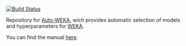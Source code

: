 [![Build Status](https://travis-ci.org/automl/autoweka.svg?branch=master)](https://travis-ci.org/automl/autoweka)

Repository for [Auto-WEKA](http://www.cs.ubc.ca/labs/beta/Projects/autoweka/),
wich provides automatic selection of models and hyperparameters for
[WEKA](http://www.cs.waikato.ac.nz/ml/weka/).

You can find the manual [here](http://www.cs.ubc.ca/labs/beta/Projects/autoweka/manual.pdf).
